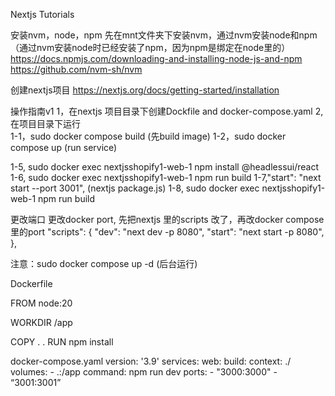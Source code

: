 Nextjs Tutorials 

安装nvm，node，npm
先在mnt文件夹下安装nvm，通过nvm安装node和npm（通过nvm安装node时已经安装了npm，因为npm是绑定在node里的）
https://docs.npmjs.com/downloading-and-installing-node-js-and-npm
https://github.com/nvm-sh/nvm

创建nextjs项目
https://nextjs.org/docs/getting-started/installation


操作指南v1
1，在nextjs 项目目录下创建Dockfile and docker-compose.yaml
2, 在项目目录下运行   
1-1，sudo docker compose build  (先build image)
1-2，sudo docker compose up (run service)

1-5, sudo docker exec nextjsshopify1-web-1 npm install @headlessui/react
1-6, sudo docker exec nextjsshopify1-web-1 npm run build
1-7,"start": "next start --port 3001", (nextjs package.js)
1-8, sudo docker exec nextjsshopify1-web-1 npm run build

更改端口
更改docker port, 先把nextjs 里的scripts 改了，再改docker compose 里的port
 "scripts": { 
       "dev": "next dev -p 8080",
       "start": "next start -p 8080",
},




注意：sudo docker compose up -d    (后台运行)

Dockerfile

FROM node:20

WORKDIR /app

COPY . .
RUN npm install

docker-compose.yaml
version: '3.9'
services:
  web:
    build:
      context: ./
    volumes:
      - .:/app
    command: npm run dev
    ports:
      - "3000:3000"
      - “3001:3001”
    
